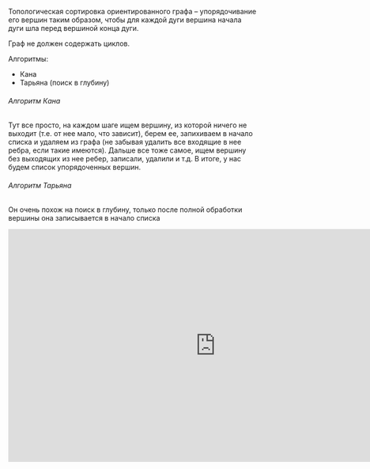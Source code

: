 
Топологическая сортировка ориентированного графа – упорядочивание его вершин таким образом, чтобы для каждой дуги вершина начала дуги шла перед вершиной конца дуги.

Граф не должен содержать циклов.

Алгоритмы:
- Кана 
- Тарьяна (поиск в глубину)

###### Алгоритм Кана

Тут все просто, на каждом шаге ищем вершину, из которой ничего не выходит (т.е. от нее мало, что зависит), берем ее, запихиваем в начало списка и удаляем из графа (не забывая удалить все входящие в нее ребра, если такие имеются). Дальше все тоже самое, ищем вершину без выходящих из нее ребер, записали, удалили и т.д.
В итоге, у нас будем список упорядоченных вершин.

###### Алгоритм Тарьяна

Он очень похож на поиск в глубину, только после полной обработки вершины она записывается в начало списка

<iframe width="838" height="471" src="https://www.youtube.com/embed/o0P8oNXoA_w" title="Топологическая сортировка графа" frameborder="0" allow="accelerometer; autoplay; clipboard-write; encrypted-media; gyroscope; picture-in-picture; web-share" allowfullscreen></iframe>
